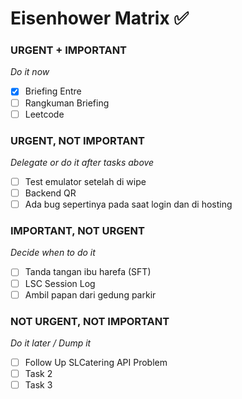 
# Eisenhower Matrix ✅

### URGENT + IMPORTANT
*Do it now*
- [x] Briefing Entre
- [ ] Rangkuman Briefing 
- [ ] Leetcode

### URGENT, NOT IMPORTANT
*Delegate or do it after tasks above*
- [ ] Test emulator setelah di wipe
- [ ] Backend QR
- [ ] Ada bug sepertinya pada saat login dan di hosting

### IMPORTANT, NOT URGENT
*Decide when to do it*
- [ ] Tanda tangan ibu harefa (SFT)
- [ ] LSC Session Log 
- [ ] Ambil papan dari gedung parkir

### NOT URGENT, NOT IMPORTANT
*Do it later / Dump it*
- [ ] Follow Up SLCatering API Problem
- [ ] Task 2
- [ ] Task 3
